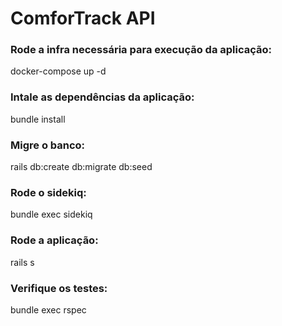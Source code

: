 # ComforTrack API

### Rode a infra necessária para execução da aplicação:

docker-compose up -d

### Intale as dependências da aplicação:

bundle install

### Migre o banco:

rails db:create db:migrate db:seed

### Rode o sidekiq:

bundle exec sidekiq

### Rode a aplicação:

rails s

### Verifique os testes:

bundle exec rspec
